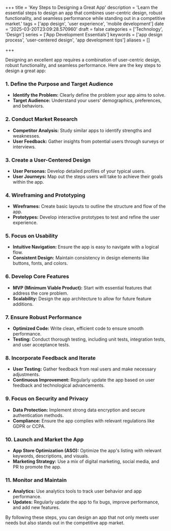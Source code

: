 +++
title = 'Key Steps to Designing a Great App'
description = 'Learn the essential steps to design an app that combines user-centric design, robust functionality, and seamless performance while standing out in a competitive market.'
tags = ['app design', 'user experience', 'mobile development']
date = '2025-03-20T23:09:28.570960'
draft = false
categories = ['Technology', 'Design']
series = ['App Development Essentials']
keywords = ['app design process', 'user-centered design', 'app development tips']
aliases = []

+++

Designing an excellent app requires a combination of user-centric design, robust functionality, and seamless performance. Here are the key steps to design a great app:

### 1. **Define the Purpose and Target Audience**
   - **Identify the Problem:** Clearly define the problem your app aims to solve.
   - **Target Audience:** Understand your users' demographics, preferences, and behaviors.

### 2. **Conduct Market Research**
   - **Competitor Analysis:** Study similar apps to identify strengths and weaknesses.
   - **User Feedback:** Gather insights from potential users through surveys or interviews.

### 3. **Create a User-Centered Design**
   - **User Personas:** Develop detailed profiles of your typical users.
   - **User Journeys:** Map out the steps users will take to achieve their goals within the app.

### 4. **Wireframing and Prototyping**
   - **Wireframes:** Create basic layouts to outline the structure and flow of the app.
   - **Prototypes:** Develop interactive prototypes to test and refine the user experience.

### 5. **Focus on Usability**
   - **Intuitive Navigation:** Ensure the app is easy to navigate with a logical flow.
   - **Consistent Design:** Maintain consistency in design elements like buttons, fonts, and colors.

### 6. **Develop Core Features**
   - **MVP (Minimum Viable Product):** Start with essential features that address the core problem.
   - **Scalability:** Design the app architecture to allow for future feature additions.

### 7. **Ensure Robust Performance**
   - **Optimized Code:** Write clean, efficient code to ensure smooth performance.
   - **Testing:** Conduct thorough testing, including unit tests, integration tests, and user acceptance tests.

### 8. **Incorporate Feedback and Iterate**
   - **User Testing:** Gather feedback from real users and make necessary adjustments.
   - **Continuous Improvement:** Regularly update the app based on user feedback and technological advancements.

### 9. **Focus on Security and Privacy**
   - **Data Protection:** Implement strong data encryption and secure authentication methods.
   - **Compliance:** Ensure the app complies with relevant regulations like GDPR or CCPA.

### 10. **Launch and Market the App**
   - **App Store Optimization (ASO):** Optimize the app's listing with relevant keywords, descriptions, and visuals.
   - **Marketing Strategy:** Use a mix of digital marketing, social media, and PR to promote the app.

### 11. **Monitor and Maintain**
   - **Analytics:** Use analytics tools to track user behavior and app performance.
   - **Updates:** Regularly update the app to fix bugs, improve performance, and add new features.

By following these steps, you can design an app that not only meets user needs but also stands out in the competitive app market.
